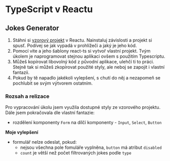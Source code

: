 # TypeScript v Reactu

## Jokes Generator
1. Stáhni si [vzorový projekt](https://github.com/WhiteLady1/react-demo-app) v Reactu. Nainstaluj závislosti a projekt si spusť. Podívej se jak vypadá v prohlížeči a jaký je jeho kód.
2. Pomocí vite a jeho šablony react-ts si vytvoř vlastní projekt. Tvým úkolem je naprogramovat stejnou aplikaci ovšem s použitím Typescriptu.
3. Můžeš kopírovat libovolný kód z původní aplikace, ulehčí ti to práci. Stejně tak si můžeš zkopírovat použité styly, ale neboj se zapojit i vlastní fantazii.
4. Pokud by tě napadlo jakékoli vylepšení, s chutí do něj a nezapomeň se pochlubit se svým výtvorem ostatním.


### Rozsah a relizace
Pro vypracování úkolu jsem využila dostupné styly ze vzorového projektu. Dále jsem pokračovala dle vlastní fantazie:
- rozdělení komponenty `Form` na dílčí komponenty - `Input`, `Select`, `Button`


**Moje vylepšení**
- formulář nelze odeslat, pokud:
    - nejsou všechna pole fomuláře vyplněna, `button` má atribut `disabled`
    - `count` je větší než počet filtrovaných jokes podle `type`